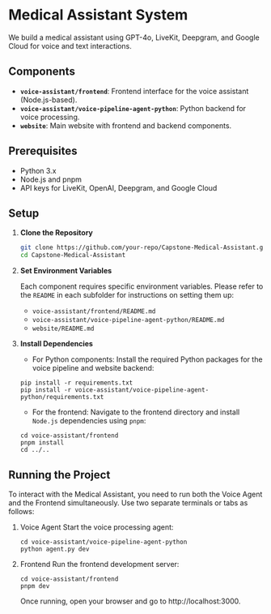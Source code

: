 # Medical Assistant System

We build a medical assistant using GPT-4o, LiveKit, Deepgram, and Google Cloud for voice and text interactions.

## Components

- **`voice-assistant/frontend`**: Frontend interface for the voice assistant (Node.js-based).
- **`voice-assistant/voice-pipeline-agent-python`**: Python backend for voice processing.
- **`website`**: Main website with frontend and backend components.

## Prerequisites

- Python 3.x
- Node.js and pnpm
- API keys for LiveKit, OpenAI, Deepgram, and Google Cloud

## Setup

1. **Clone the Repository**

   ```bash
   git clone https://github.com/your-repo/Capstone-Medical-Assistant.git
   cd Capstone-Medical-Assistant

2. **Set Environment Variables**

    Each component requires specific environment variables. Please refer to the `README` in each subfolder for instructions on setting them up:

    - `voice-assistant/frontend/README.md`
    - `voice-assistant/voice-pipeline-agent-python/README.md`
    - `website/README.md`

3. **Install Dependencies**
    - For Python components: Install the required Python packages for the voice pipeline and website backend:
    ```
    pip install -r requirements.txt
    pip install -r voice-assistant/voice-pipeline-agent-python/requirements.txt
    ```

    - For the frontend: Navigate to the frontend directory and install `Node.js` dependencies using `pnpm`:
    ```
    cd voice-assistant/frontend
    pnpm install
    cd ../..
    ```

## Running the Project
To interact with the Medical Assistant, you need to run both the Voice Agent and the Frontend simultaneously. Use two separate terminals or tabs as follows:

1. Voice Agent
    Start the voice processing agent:
    ```
    cd voice-assistant/voice-pipeline-agent-python
    python agent.py dev
    ```

2. Frontend
    Run the frontend development server:
    ```
    cd voice-assistant/frontend
    pnpm dev
    ```

    Once running, open your browser and go to http://localhost:3000.